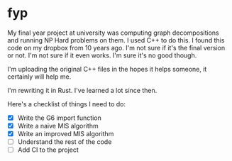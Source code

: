 # fyp

My final year project at university was computing graph decompositions and running NP Hard problems on them. I used C++ to do this. I found this code on my dropbox from 10 years ago. I'm not sure if it's the final version or not. I'm not sure if it even works. I'm sure it's no good though.

I'm uploading the original C++ files in the hopes it helps someone, it certainly will help me.

I'm rewriting it in Rust. I've learned a lot since then.

Here's a checklist of things I need to do:
- [x] Write the G6 import function
- [x] Write a naive MIS algorithm
- [x] Write an improved MIS algorithm
- [ ] Understand the rest of the code
- [ ] Add CI to the project
